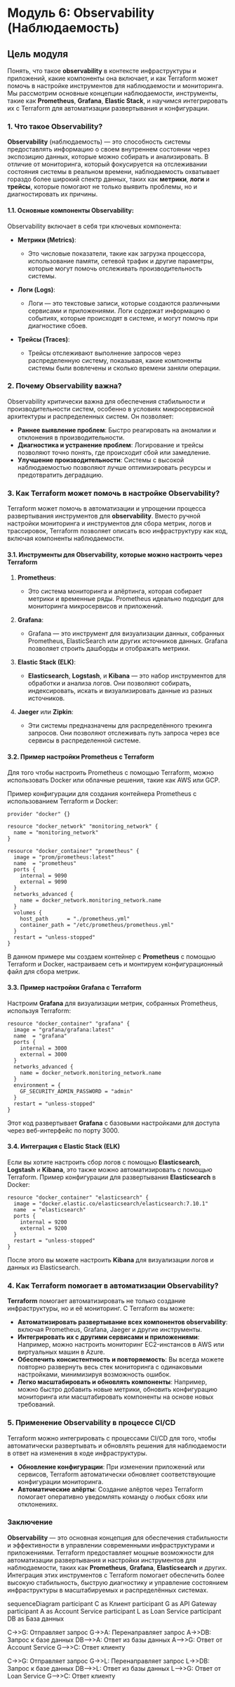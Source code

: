 # Модуль 6: **Observability (Наблюдаемость)**

## **Цель модуля**

Понять, что такое **observability** в контексте инфраструктуры и приложений, какие компоненты она включает, и как Terraform может помочь в настройке инструментов для наблюдаемости и мониторинга. Мы рассмотрим основные концепции наблюдаемости, инструменты, такие как **Prometheus**, **Grafana**, **Elastic Stack**, и научимся интегрировать их с Terraform для автоматизации развертывания и конфигурации.

### 1. **Что такое Observability?**

**Observability** (наблюдаемость) — это способность системы предоставлять информацию о своем внутреннем состоянии через экспозицию данных, которые можно собирать и анализировать. В отличие от мониторинга, который фокусируется на отслеживании состояния системы в реальном времени, наблюдаемость охватывает гораздо более широкий спектр данных, таких как **метрики**, **логи** и **трейсы**, которые помогают не только выявить проблемы, но и диагностировать их причины.

#### 1.1. **Основные компоненты Observability**:

Observability включает в себя три ключевых компонента:

* **Метрики (Metrics)**:

  * Это числовые показатели, такие как загрузка процессора, использование памяти, сетевой трафик и другие параметры, которые могут помочь отслеживать производительность системы.
* **Логи (Logs)**:

  * Логи — это текстовые записи, которые создаются различными сервисами и приложениями. Логи содержат информацию о событиях, которые происходят в системе, и могут помочь при диагностике сбоев.
* **Трейсы (Traces)**:

  * Трейсы отслеживают выполнение запросов через распределенную систему, показывая, какие компоненты системы были вовлечены и сколько времени заняли операции.

### 2. **Почему Observability важна?**

Observability критически важна для обеспечения стабильности и производительности систем, особенно в условиях микросервисной архитектуры и распределенных систем. Он позволяет:

* **Раннее выявление проблем**: Быстро реагировать на аномалии и отклонения в производительности.
* **Диагностика и устранение проблем**: Логирование и трейсы позволяют точно понять, где происходит сбой или замедление.
* **Улучшение производительности**: Системы с высокой наблюдаемостью позволяют лучше оптимизировать ресурсы и предотвратить деградацию.

### 3. **Как Terraform может помочь в настройке Observability?**

Terraform может помочь в автоматизации и упрощении процесса развертывания инструментов для **observability**. Вместо ручной настройки мониторинга и инструментов для сбора метрик, логов и трассировок, Terraform позволяет описать всю инфраструктуру как код, включая компоненты наблюдаемости.

#### 3.1. **Инструменты для Observability, которые можно настроить через Terraform**

1. **Prometheus**:

   * Это система мониторинга и алёртинга, которая собирает метрики и временные ряды. Prometheus идеально подходит для мониторинга микросервисов и приложений.
2. **Grafana**:

   * Grafana — это инструмент для визуализации данных, собранных Prometheus, ElasticSearch или других источников данных. Grafana позволяет строить дашборды и отображать метрики.
3. **Elastic Stack (ELK)**:

   * **Elasticsearch**, **Logstash**, и **Kibana** — это набор инструментов для обработки и анализа логов. Они позволяют собирать, индексировать, искать и визуализировать данные из разных источников.
4. **Jaeger** или **Zipkin**:

   * Эти системы предназначены для распределённого трекинга запросов. Они позволяют отслеживать путь запроса через все сервисы в распределенной системе.

#### 3.2. **Пример настройки Prometheus с Terraform**

Для того чтобы настроить Prometheus с помощью Terraform, можно использовать Docker или облачные решения, такие как AWS или GCP.

Пример конфигурации для создания контейнера Prometheus с использованием Terraform и Docker:

```hcl
provider "docker" {}

resource "docker_network" "monitoring_network" {
  name = "monitoring_network"
}

resource "docker_container" "prometheus" {
  image = "prom/prometheus:latest"
  name  = "prometheus"
  ports {
    internal = 9090
    external = 9090
  }
  networks_advanced {
    name = docker_network.monitoring_network.name
  }
  volumes {
    host_path      = "./prometheus.yml"
    container_path = "/etc/prometheus/prometheus.yml"
  }
  restart = "unless-stopped"
}
```

В данном примере мы создаем контейнер с **Prometheus** с помощью Terraform и Docker, настраиваем сеть и монтируем конфигурационный файл для сбора метрик.

#### 3.3. **Пример настройки Grafana с Terraform**

Настроим **Grafana** для визуализации метрик, собранных Prometheus, используя Terraform:

```hcl
resource "docker_container" "grafana" {
  image = "grafana/grafana:latest"
  name  = "grafana"
  ports {
    internal = 3000
    external = 3000
  }
  networks_advanced {
    name = docker_network.monitoring_network.name
  }
  environment = {
    GF_SECURITY_ADMIN_PASSWORD = "admin"
  }
  restart = "unless-stopped"
}
```

Этот код развертывает **Grafana** с базовыми настройками для доступа через веб-интерфейс по порту 3000.

#### 3.4. **Интеграция с Elastic Stack (ELK)**

Если вы хотите настроить сбор логов с помощью **Elasticsearch**, **Logstash** и **Kibana**, это также можно автоматизировать с помощью Terraform. Пример конфигурации для развертывания **Elasticsearch** в Docker:

```hcl
resource "docker_container" "elasticsearch" {
  image = "docker.elastic.co/elasticsearch/elasticsearch:7.10.1"
  name  = "elasticsearch"
  ports {
    internal = 9200
    external = 9200
  }
  restart = "unless-stopped"
}
```

После этого вы можете настроить **Kibana** для визуализации логов и данных из Elasticsearch.

### 4. **Как Terraform помогает в автоматизации Observability?**

**Terraform** помогает автоматизировать не только создание инфраструктуры, но и её мониторинг. С Terraform вы можете:

* **Автоматизировать развертывание всех компонентов observability**: включая Prometheus, Grafana, Jaeger и другие инструменты.
* **Интегрировать их с другими сервисами и приложениями**: Например, можно настроить мониторинг EC2-инстансов в AWS или виртуальных машин в Azure.
* **Обеспечить консистентность и повторяемость**: Вы всегда можете повторно развернуть весь стек мониторинга с одинаковыми настройками, минимизируя возможность ошибок.
* **Легко масштабировать и обновлять компоненты**: Например, можно быстро добавить новые метрики, обновить конфигурацию мониторинга или масштабировать компоненты на основе новых требований.

### 5. **Применение Observability в процессе CI/CD**

Terraform можно интегрировать с процессами CI/CD для того, чтобы автоматически развертывать и обновлять решения для наблюдаемости в ответ на изменения в коде инфраструктуры.

* **Обновление конфигурации**: При изменении приложений или сервисов, Terraform автоматически обновляет соответствующие конфигурации мониторинга.
* **Автоматические алёрты**: Создание алёртов через Terraform помогает оперативно уведомлять команду о любых сбоях или отклонениях.

### Заключение

**Observability** — это основная концепция для обеспечения стабильности и эффективности в управлении современными инфраструктурами и приложениями. Terraform предоставляет мощные возможности для автоматизации развертывания и настройки инструментов для наблюдаемости, таких как **Prometheus**, **Grafana**, **Elasticsearch** и других. Интеграция этих инструментов с Terraform помогает обеспечить более высокую стабильность, быструю диагностику и управление состоянием инфраструктуры в масштабируемых и распределённых системах.


sequenceDiagram
  participant C as Клиент
  participant G as API Gateway
  participant A as Account Service
  participant L as Loan Service
  participant DB as База данных

  C->>G: Отправляет запрос
  G->>A: Перенаправляет запрос
  A->>DB: Запрос к базе данных
  DB-->>A: Ответ из базы данных
  A-->>G: Ответ от Account Service
  G-->>C: Ответ клиенту

  C->>G: Отправляет запрос
  G->>L: Перенаправляет запрос
  L->>DB: Запрос к базе данных
  DB-->>L: Ответ из базы данных
  L-->>G: Ответ от Loan Service
  G-->>C: Ответ клиенту
